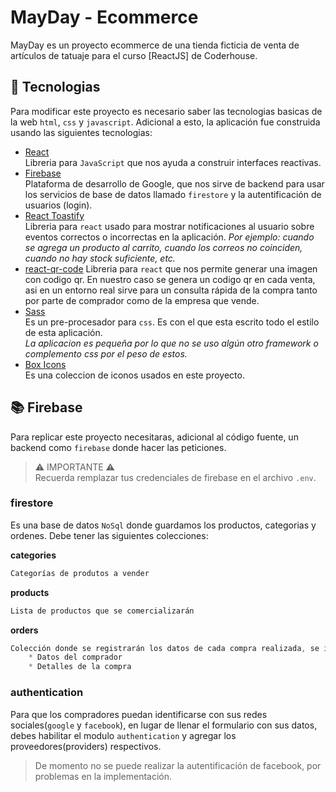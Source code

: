 # MayDay - Ecommerce
MayDay es un proyecto ecommerce de una tienda ficticia de venta de artículos de tatuaje para el curso [ReactJS] de Coderhouse.

## :nut_and_bolt: Tecnologias
Para modificar este proyecto es necesario saber las tecnologias basicas de la web `html`, `css` y `javascript`. Adicional a esto, la aplicación fue construida usando las siguientes tecnologias:

* [React](https://reactjs.org/) \
Libreria para `JavaScript` que nos ayuda a construir interfaces reactivas.
* [Firebase](https://firebase.google.com/) \
Plataforma de desarrollo de Google, que nos sirve de backend para usar los servicios de base de datos llamado `firestore` y la autentificación de usuarios (login).
* [React Toastify](https://fkhadra.github.io/react-toastify/how-to-style/) \
Libreria para `react` usado para mostrar notificaciones al usuario sobre eventos correctos o incorrectas en la aplicación. *Por ejemplo: cuando se agrega un producto al carrito, cuando los correos no coinciden, cuando no hay stock suficiente, etc.*
* [react-qr-code](https://rosskhanas.github.io/react-qr-code/)
Libreria para `react` que nos permite generar una imagen con codigo qr. En nuestro caso se genera un codigo qr en cada venta, asi en un entorno real sirve para un consulta rápida de la compra tanto por parte de comprador como de la empresa que vende.
* [Sass](https://sass-lang.com/) \
Es un pre-procesador para `css`. Es con el que esta escrito todo el estilo de esta aplicación.\
*La aplicacion es pequeña por lo que no se uso algún otro framework o complemento css por el peso de estos.*
* [Box Icons](https://boxicons.com/)\
Es una coleccion de iconos usados en este proyecto.

## :books: Firebase
Para replicar este proyecto necesitaras, adicional al código fuente, un backend como `firebase` donde hacer las peticiones.

> :warning: IMPORTANTE :warning:\
> Recuerda remplazar tus credenciales de firebase en el archivo `.env`.

### firestore
Es una base de datos `NoSql` donde guardamos los productos, categorias y ordenes. Debe tener las siguientes colecciones:

**categories**
```javascript
Categorías de produtos a vender
```

**products**
```javascript
Lista de productos que se comercializarán
```

**orders**
```javascript
Colección donde se registrarán los datos de cada compra realizada, se incluyen
    * Datos del comprador
    * Detalles de la compra
```

### authentication
Para que los compradores puedan identificarse con sus redes sociales(`google` y `facebook`), en lugar de llenar el formulario con sus datos, debes habilitar el modulo `authentication` y agregar los proveedores(providers) respectivos.

> De momento no se puede realizar la autentificación de facebook, por problemas en la implementación.
